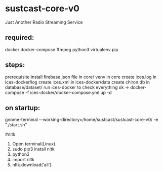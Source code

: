 # sustcast-core-v0
Just Another Radio Streaming Service


## required:
docker
docker-compose
ffmpeg
python3
virtualenv
pip

## steps:
prerequisite install
firebase.json file in core/
venv in core
create ices.log in ices-docker/log
create ices.xml in ices-docker/data
create chiron.db in database/dataset/
run ices-docker to check everything ok -> docker-compose -f ices-docker/docker-compose.yml up -d

## on startup:
gnome-terminal --working-directory=/home/sustcast/sustcast-core-v0/ -e "./start.sh"



#nltk
1. Open terminal(Linux).
2. sudo pip3 install nltk
3. python3
4. import nltk
5. nltk.download('all')